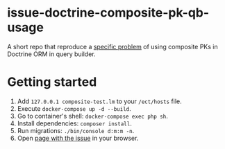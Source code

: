 # issue-doctrine-composite-pk-qb-usage

A short repo that reproduce a [specific problem](https://github.com/doctrine/orm/issues/8143) of using composite PKs in Doctrine ORM in query builder.

# Getting started

1. Add `127.0.0.1 composite-test.lm` to your `/ect/hosts` file.
2. Execute `docker-compose up -d --build`.
3. Go to container's shell: `docker-compose exec php sh`.
4. Install dependencies: `composer install`.
5. Run migrations: `./bin/console d:m:m -n`.
6. Open [page with the issue](http://composite-test.lm/4021d80d-d355-4d52-a0e8-8785e940cdff) in your browser.
